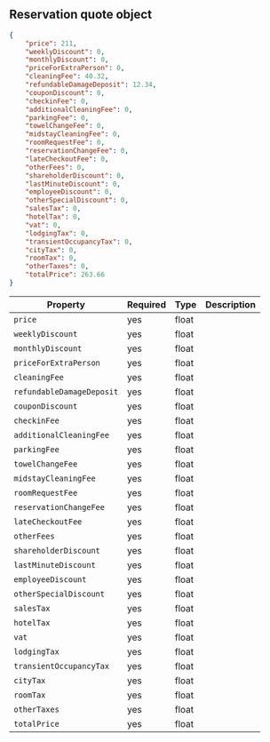 ## Reservation quote object

```json
{
    "price": 211,
    "weeklyDiscount": 0,
    "monthlyDiscount": 0,
    "priceForExtraPerson": 0,
    "cleaningFee": 40.32,
    "refundableDamageDeposit": 12.34,
    "couponDiscount": 0,
    "checkinFee": 0,
    "additionalCleaningFee": 0,
    "parkingFee": 0,
    "towelChangeFee": 0,
    "midstayCleaningFee": 0,
    "roomRequestFee": 0,
    "reservationChangeFee": 0,
    "lateCheckoutFee": 0,
    "otherFees": 0,
    "shareholderDiscount": 0,
    "lastMinuteDiscount": 0,
    "employeeDiscount": 0,
    "otherSpecialDiscount": 0,
    "salesTax": 0,
    "hotelTax": 0,
    "vat": 0,
    "lodgingTax": 0,
    "transientOccupancyTax": 0,
    "cityTax": 0,
    "roomTax": 0,
    "otherTaxes": 0,
    "totalPrice": 263.66
}
```

Property | Required | Type | Description
-------- | -------- | ---- | ----------- 
`price` | yes | float | 
`weeklyDiscount` | yes | float | 
`monthlyDiscount` | yes | float | 
`priceForExtraPerson` | yes | float | 
`cleaningFee` | yes | float | 
`refundableDamageDeposit` | yes | float | 
`couponDiscount` | yes | float | 
`checkinFee` | yes | float | 
`additionalCleaningFee` | yes | float | 
`parkingFee` | yes | float | 
`towelChangeFee` | yes | float |
`midstayCleaningFee` | yes | float | 
`roomRequestFee` | yes | float | 
`reservationChangeFee` | yes | float |
`lateCheckoutFee` | yes | float |
`otherFees` | yes | float |
`shareholderDiscount` | yes | float |    
`lastMinuteDiscount` | yes | float | 
`employeeDiscount` | yes | float | 
`otherSpecialDiscount` | yes | float | 
`salesTax` | yes | float | 
`hotelTax` | yes | float | 
`vat` | yes | float | 
`lodgingTax` | yes | float | 
`transientOccupancyTax` | yes | float | 
`cityTax` | yes | float | 
`roomTax` | yes | float | 
`otherTaxes` | yes | float | 
`totalPrice` | yes | float | 
